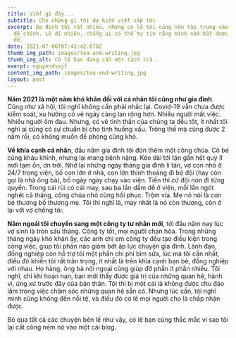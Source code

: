 ```yaml
---
title: Viết gì đây...
subtitle: Cho những gì tôi dự kiến viết sắp tới
excerpt: Dự định thì rất nhiều, nhưng có lẽ tôi cũng nên tập trung vào vài chủ
  đề chính. Lẽ dĩ nhiên, chẳng ai có thể tự tin rằng mình nắm bắt được mọi vấn
  đề.
date: 2021-07-06T07:42:42.678Z
thumb_img_path: images/tea-and-writing.jpg
thumb_img_alt: Có lẽ bạn đang cần một tách trà..
exerpt: nguyendsajf
content_img_path: images/tea-and-writing.jpg
layout: post
---
```

**Năm 2021** **là một năm khó khăn đối với cá nhân tôi cũng như gia đình**. Cũng như xã hội, tôi nghĩ không cần phải nhắc lại. Covid-19 vẫn chưa được kiểm soát,  xu hướng có vẻ ngày càng lan rộng hơn. Nhiều người mất việc. Nhiều người ốm đau. Nhưng, có vẻ tinh thần của chúng ta đều tốt, ít nhất tôi nghĩ ai cũng có sự chuẩn bị cho tình huống xấu. Trông thế mà cũng được 2 năm rồi, có không muốn đề phòng cũng khó.

**Về khía cạnh cá nhân**, đầu năm gia đình tôi đón thêm một công chúa. Cô bé cũng kháu khỉnh, nhưng lại mang bệnh nặng. Kéo dài tới tận gần hết quý II mới tạm ổn, ơn trời. Nhớ lại những ngày tháng gia đinh li tán, vợ con nhỏ ở 24/7 trong viện, bố con lớn ở nhà, con lớn thỉnh thoảng đi bộ đội (hay còn gọi là nhà ông bà), bố ngày ngày chạy vào viện. Tiền thì cứ đội nón đi từng quyển. Trong cái rủi có cái may, sau ba lần dầm dề ở viện, mỗi lần ngót nghét cả tháng, công chúa nhỏ cũng hồi phục. Trộm vía. Mẹ nó nói là con bé thương bố thương mẹ. Tôi thì nghĩ là, may nhất là nó còn thương, còn ở lại với vợ chồng tôi.

**Năm ngoái tôi chuyển sang một công ty tư nhân mới**, tới đầu năm nay lúc vợ sinh là tròn sáu tháng. Công ty tốt, mọi người chan hòa. Trong những tháng ngày khó khăn ấy, các anh chị em công ty đều tạo điều kiện trong công việc, giúp tôi phần nào giảm bớt áp lực chuyện gia đình. Lãnh đạo, đồng nghiệp còn hỗ trợ tôi một phần chi phí bỉm sữa, lúc mà tôi cần nhất, điều đó khiến tôi rất trân trọng, ít nhất là trên khía cạnh bạn bè, đồng nghiệp với nhau. Họ hàng, ông bà nội ngoại cũng giúp đỡ phần ít phần nhiều. Tôi nghĩ, chỉ khi hoạn nạn, bạn mới thấy được giá trị của những quan hệ, hành vi, ứng xử trước đây của bản thân. Tôi thì bị một cái là không được chu đáo lắm trong việc chăm sóc những quan hệ sẵn có. Nhưng lúc cần, tôi nghĩ mình cũng không đến nỗi tệ, và điều đó có lẽ mọi người cho là chấp nhận được.

Bỏ qua tất cả các chuyện bên lề như vậy, có lẽ bạn cũng thắc mắc vì sao tôi lại cất công ném nó vào một cái blog.